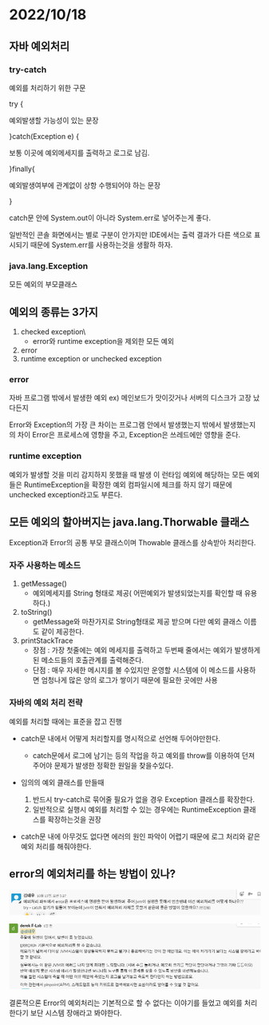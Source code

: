 # 2022/10/18

## 자바 예외처리

### try-catch

예외를 처리하기 위한 구문

try {

예외발생할 가능성이 있는 문장

}catch(Exception e) {

보통 이곳에 예외메세지를 출력하고 로그로 남김.

}finally{

예외발생여부에 관계없이 상항 수행되어야 하는 문장

}

catch문 안에 System.out이 아니라 System.err로 넣어주는게 좋다.

일반적인 콘솔 화면에서는 별로 구분이 안가지만 IDE에서는 출력 결과가 다른 색으로 표시되기 때문에
System.err를 사용하는것을 생활하 하자.

### java.lang.Exception
모든 예외의 부모클래스

## 예외의 종류는 3가지

1. checked exception\
    - error와 runtime exception을 제외한 모든 예외
2. error
3. runtime exception or unchecked exception

### error
자바 프로그램 밖에서 발생한 예외
ex) 메인보드가 맛이갓거나 서버의 디스크가 고장 났다든지

Error와 Exception의 가장 큰 차이는 프로그램 안에서 발생했는지 밖에서 발생했는지의 차이
Error은 프로세스에 영향을 주고, Exception은 쓰레드에만 영향을 준다.

### runtime exception
예외가 발생할 것을 미리 감지하지 못했을 때 발생
이 런타임 예외에 해당하는 모든 예외들은 RuntimeException을 확장한 예외
컴파일시에 체크를 하지 않기 때문에 unchecked exception라고도 부른다.

## 모든 예외의 할아버지는 java.lang.Thorwable 클래스

Exception과 Error의 공통 부모 클래스이며 Thowable 클래스를 상속받아 처리한다.

### 자주 사용하는 메소드

1. getMessage()
   - 예외메세지를 String 형태로 제공( 어떤예외가 발생되었는지를 확인할 때 유용하다.)
2. toString()
   - getMessage와 마찬가지로 String형태로 제공 받으며 다만 예외 클래스 이름도 같이 제공한다.
3. printStackTrace
   - 장점 : 가장 첫줄에는 예외 메세지를 출력하고 두번째 줄에서는 예외가 발생하게 된 메소드들의 호출관계를 출력해준다.
   - 단점 : 매우 자세한 메시지를 볼 수있지만 운영할 시스템에 이 메소드를 사용하면 엄청나게 많은 양의 로그가 쌓이기 때문에 필요한 곳에만 사용

### 자바의 예외 처리 전략

예외를 처리할 때에는 표준을 잡고 진행 
- catch문 내에서 어떻게 처리할지를 명시적으로 선언해 두어야만한다.
    - catch문에서 로그에 남기는 등의 작업을 하고 예외를 throw를 이용하여 던져 주어야 문제가 발생한 정확한 원일을 찾을수있다.

- 임의의 예외 클래스를 만들때
  1. 반드시 try-catch로 묶어줄 필요가 없을 경우 Exception 클래스를 확장한다.
  2. 일반적으로 실행시 예외를 처리할 수 있는 경우에는 RuntimeException 클래스를 확장하는것을 권장
- catch문 내에 아무것도 없다면 에러의 원인 파악이 어렵기 때문에 로그 처리와 같은 예외 처리를 해줘야한다.

## error의 예외처리를 하는 방법이 있나?
![img.png](img.png)

![img_3.png](img_3.png)

결론적으론 Error의 예외처리는 기본적으로 할 수 없다는 이야기를 들었고 예외를 처리한다기 보단
시스템 장애라고 봐야한다.